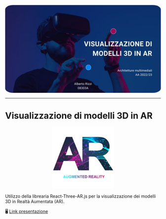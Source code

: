<div align="center">
    <img src="header.jpg" style="border-radius: 5%"></img>
</div>

___

# Visualizzazione di modelli 3D in AR
<div align="center">
    <img src="public/logo-ar-3d.png" width="200px"></img>
</div>





Utilizzo della librearia React-Three-AR.js per la visualizzazione dei modelli 3D in Realtà Aumentata (AR).

🖥️ [Link presentazione](/presentazione.pdf)